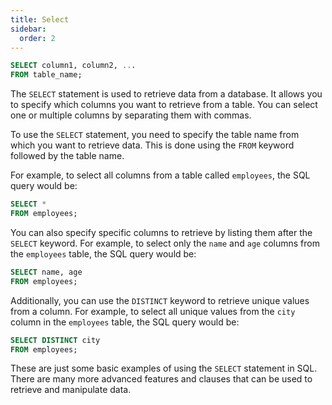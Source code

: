```yaml
---
title: Select
sidebar:
  order: 2
---
```

```sql
SELECT column1, column2, ...
FROM table_name;
```
The `SELECT` statement is used to retrieve data from a database. It allows you to specify which columns you want to retrieve from a table. You can select one or multiple columns by separating them with commas.

To use the `SELECT` statement, you need to specify the table name from which you want to retrieve data. This is done using the `FROM` keyword followed by the table name.

For example, to select all columns from a table called `employees`, the SQL query would be:

```sql
SELECT *
FROM employees;
```

You can also specify specific columns to retrieve by listing them after the `SELECT` keyword. For example, to select only the `name` and `age` columns from the `employees` table, the SQL query would be:

```sql
SELECT name, age
FROM employees;
```

Additionally, you can use the `DISTINCT` keyword to retrieve unique values from a column. For example, to select all unique values from the `city` column in the `employees` table, the SQL query would be:

```sql
SELECT DISTINCT city
FROM employees;
```

These are just some basic examples of using the `SELECT` statement in SQL. There are many more advanced features and clauses that can be used to retrieve and manipulate data.